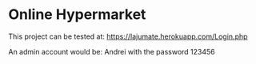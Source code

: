 # Online Hypermarket

This project can be tested at:
https://lajumate.herokuapp.com/Login.php

An admin account would be: Andrei with the password 123456
